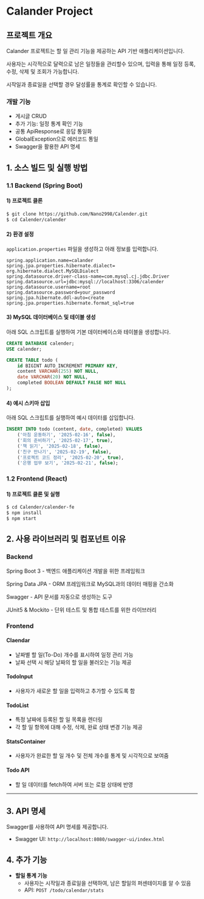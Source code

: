 # Calander Project

## 프로젝트 개요
Calander 프로젝트는 할 일 관리 기능을 제공하는 API 기반 애플리케이션입니다. 

사용자는 시각적으로 달력으로 남은 일정들을 관리할수 있으며, 입력을 통해 일정 등록, 수정, 삭제 및 조회가 가능합니다.

시작일과 종료일을 선택할 경우 달성률을 통계로 확인할 수 있습니다.

### 개발 기능
- 게시글 CRUD
- 추가 기능: 일정 통계 확인 기능
- 공통 ApiResponse로 응답 통일화
- GlobalException으로 에러코드 통일
- Swagger을 활용한 API 명세

## 1. 소스 빌드 및 실행 방법
### 1.1 Backend (Spring Boot)
#### 1) 프로젝트 클론
```sh
$ git clone https://github.com/Nano2998/Calender.git
$ cd Calender/calender
```

#### 2) 환경 설정
`application.properties` 파일을 생성하고 아래 정보를 입력합니다.
```application.properties
spring.application.name=calander
spring.jpa.properties.hibernate.dialect= org.hibernate.dialect.MySQLDialect
spring.datasource.driver-class-name=com.mysql.cj.jdbc.Driver
spring.datasource.url=jdbc:mysql://localhost:3306/calender
spring.datasource.username=root
spring.datasource.password=your_password
spring.jpa.hibernate.ddl-auto=create
spring.jpa.properties.hibernate.format_sql=true
```

#### 3) MySQL 데이터베이스 및 테이블 생성
아래 SQL 스크립트를 실행하여 기본 데이터베이스와 테이블을 생성합니다.
```sql   
CREATE DATABASE calender;
USE calender;

CREATE TABLE todo (
    id BIGINT AUTO_INCREMENT PRIMARY KEY,
    content VARCHAR(255) NOT NULL,
    date VARCHAR(20) NOT NULL,
    completed BOOLEAN DEFAULT FALSE NOT NULL
);
```

#### 4) 예시 스키마 삽입
아래 SQL 스크립트를 실행하여 예시 데이터를 삽입합니다.
```sql
INSERT INTO todo (content, date, completed) VALUES
    ('아침 운동하기', '2025-02-16', false),
    ('회의 준비하기', '2025-02-17', true),
    ('책 읽기', '2025-02-18', false),
    ('친구 만나기', '2025-02-19', false),
    ('프로젝트 코드 정리', '2025-02-20', true),
    ('은행 업무 보기', '2025-02-21', false);
```

### 1.2 Frontend (React)
#### 1) 프로젝트 클론 및 실행
```sh
$ cd Calender/calender-fe
$ npm install
$ npm start
```

## 2. 사용 라이브러리 및 컴포넌트 이유
### Backend
Spring Boot 3 - 백엔드 애플리케이션 개발을 위한 프레임워크

Spring Data JPA - ORM 프레임워크로 MySQL과의 데이터 매핑을 간소화

Swagger - API 문서를 자동으로 생성하는 도구

JUnit5 & Mockito - 단위 테스트 및 통합 테스트를 위한 라이브러리

### Frontend
#### Claendar 
- 날짜별 할 일(To-Do) 개수를 표시하여 일정 관리 가능
- 날짜 선택 시 해당 날짜의 할 일을 불러오는 기능 제공

#### TodoInput
- 사용자가 새로운 할 일을 입력하고 추가할 수 있도록 함

#### TodoList
- 특정 날짜에 등록된 할 일 목록을 렌더링
- 각 할 일 항목에 대해 수정, 삭제, 완료 상태 변경 기능 제공

#### StatsContainer
- 사용자가 완료한 할 일 개수 및 전체 개수를 통계 및 시각적으로 보여줌

#### Todo API
- 할 일 데이터를 fetch하여 서버 또는 로컬 상태에 반영

---

## 3. API 명세
Swagger를 사용하여 API 명세를 제공합니다.
- Swagger UI: `http://localhost:8080/swagger-ui/index.html`


## 4. 추가 기능
- **할일 통계 기능**
  - 사용자는 시작일과 종료일을 선택하여, 남은 할일의 퍼센테이지를 알 수 있음
  - API: `POST /todo/calendar/stats`

